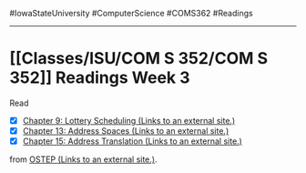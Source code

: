 #IowaStateUniversity
#ComputerScience 
#COMS362 
#Readings


---

# [[Classes/ISU/COM S 352/COM S 352]] Readings Week 3

Read

-  [x]   [Chapter 9: Lottery Scheduling (Links to an external site.)](https://pages.cs.wisc.edu/~remzi/OSTEP/cpu-sched-lottery.pdf)
-  [x]  [Chapter 13: Address Spaces (Links to an external site.)](https://pages.cs.wisc.edu/~remzi/OSTEP/vm-intro.pdf)
-  [x]  [Chapter 15: Address Translation (Links to an external site.)](https://pages.cs.wisc.edu/~remzi/OSTEP/vm-mechanism.pdf)

from [OSTEP (Links to an external site.)](https://pages.cs.wisc.edu/~remzi/OSTEP/).
